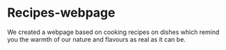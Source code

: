 # Recipes-webpage
We created a webpage based on cooking recipes on dishes which remind you the warmth of our nature and flavours as real as it can be.
